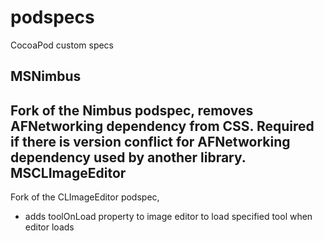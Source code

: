 podspecs
========

CocoaPod custom specs

MSNimbus
--------

Fork of the Nimbus podspec, removes AFNetworking dependency from CSS. Required if there is version conflict for AFNetworking dependency used by another library. 
MSCLImageEditor
---------------

Fork of the CLImageEditor podspec, 
 * adds toolOnLoad property to image editor to load specified tool when editor loads
  
